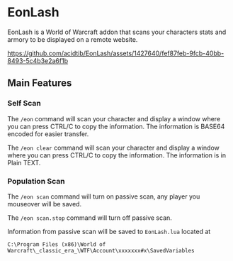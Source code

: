 # EonLash

EonLash is a World of Warcraft addon that scans your characters stats and armory to be displayed on a remote website.

https://github.com/acidtib/EonLash/assets/1427640/fef87feb-9fcb-40bb-8493-5c4b3e2a6f1b


## Main Features

### Self Scan
The `/eon` command will scan your character and display a window where you can press CTRL/C to copy the information. The information is BASE64 encoded for easier transfer.

The `/eon clear` command will scan your character and display a window where you can press CTRL/C to copy the information. The information is in Plain TEXT.

### Population Scan
The `/eon scan` command will turn on passive scan, any player you mouseover will be saved.

The `/eon scan.stop` command will turn off passive scan.

Information from passive scan will be saved to `EonLash.lua` located at
```
C:\Program Files (x86)\World of Warcraft\_classic_era_\WTF\Account\xxxxxxx#x\SavedVariables
```